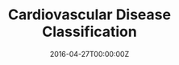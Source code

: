 ---
title: Cardiovascular Disease Classification
summary: Performed regularized logistic regression to classify cardiovascular disease, achieving an accuracy of 70%.
tags:
- all
date: "2016-04-27T00:00:00Z"

# Optional external URL for project (replaces project detail page).

external_link: https://github.com/teddythepooh/cardiovascular_disease_classification

---